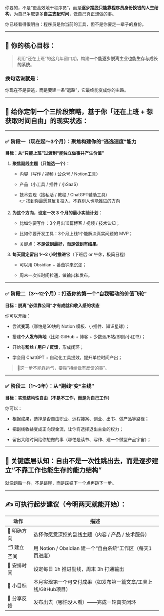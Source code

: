 
你要的，不是“更高效地干程序员”，而是**逐步摆脱只能靠程序员身份换钱的人生结构**，为自己争取更多**自主支配时间**，做自己真正想做的事。

你已经看得很明白：程序员是你当前的工具，但不是你要走一辈子的身份。

---

## 🎯 你的核心目标：

> 利用“还在上班”的这几年窗口期，构建**一个能逐步脱离主业也能生存与成长的系统**。

### 换句话说就是：

你现在不是要逃，而是要建一条“退路”，它最终能变成你的主路。

---

## 🧭 给你定制一个三阶段策略，基于你「还在上班 + 想获取时间自由」的现实状态：

---

### ✅ 阶段一（现在起～3个月）：**聚焦构建你的“逃逸速度”能力**

**目标：从“只能上班”过渡到“能独立做事并产生价值”**

1. **聚焦副线主题（只能选一个）**：
    
    - 内容（写作 / 视频 / 公众号 / Notion工具）
        
    - 产品（小工具 / 插件 / 小SaaS）
        
    - 技术变现（接私活 / 教程 / ChatGPT辅助工具）  
        👉 找到你最愿意反复投入、不靠别人也能推进的方向
        
2. **为这个方向，设定一次 3 个月的最小实验计划**：
    
    - 比如你要写作：3个月出10篇博客 / 视频 / 技术认知；
        
    - 比如你要开发工具：3个月上线1个能解决真实问题的 MVP；
        
    - 关键点：**不是做到最好，而是做到有结果**。
        
3. **每天固定留出 1～2 小时推进它**（下班后 or 午休，极简日程）
    
    - 可以用 Obsidian + 番茄钟来沉淀；
        
    - 周末一次长时间拉通，做输出和发布。
        

---

### ✅ 阶段二（3～12个月）：**打造你的第一个“自我驱动的价值飞轮”**

**目标：脱离“必须靠公司”才有成就和收入感的状态**

你可以开始：

- 尝试**变现**（哪怕是50块的 Notion 模板、小插件、知识星球）；
    
- 搭建**个人发布阵地**（比如 GitHub + 博客 + 少数派/B站/即刻/小红书）；
    
- 开始有**粉丝 / 用户 / 反馈**，形成闭环；
    
- 学会用 ChatGPT + 自动化工具提效，提升单位时间产出；
    

> 🚩这一步不能靠运气，要靠“持续做有反馈的事”。

---

### ✅ 阶段三（1～3年）：**从“副线”变“主线”**

**目标：实现结构性自由（不是不工作，而是为自己工作）**

你可以：

- 根据成果，选择是否自由职业、远程接案、创业、出书、做产品等路径；
    
- 把副线收益变成正向现金流，让你有选择退出主业的权力；
    
- 留出大段时间给你想做的事（哪怕是读书、写作、建一个微型产品宇宙）；
    

---

## 🧠 关键底层认知：**自由不是一次性跳出去，而是逐步建立“不靠工作也能生存的能力结构”**

就像跑酷一样，不是跳崖，而是踩稳下一个点再跳下一步。

---

## ✍️ 可执行起步建议（今明两天就能开始）：

|动作|描述|
|---|---|
|🧭 明确方向|选择你愿意深挖的副线主题（内容 / 产品 / 技术服务）|
|🗂 建立空间|用 Notion / Obsidian 建一个“自由系统”工作区（每天1页进度）|
|📅 安排时间|设定每日 1h 推进副线，周末 3h 打通输出|
|📌 小目标|本月实现第一个可交付成果（如发布第一篇文章/工具上线/GitHub项目）|
|🚀 分享反馈|发布出去（哪怕没人看）——完成一轮真实闭环|
